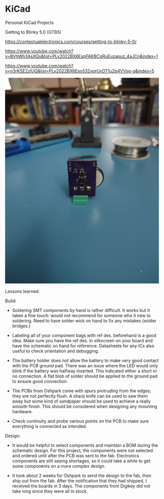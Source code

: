 # KiCad
Personal KiCad Projects


Getting to Blinky 5.0 (GTB5)

https://contextualelectronics.com/courses/getting-to-blinky-5-0/

https://www.youtube.com/watch?v=BVhWh3AsXQs&list=PLy2022BX6EspFAKBCgRuEuzapuz_4aJCn&index=1

https://www.youtube.com/watch?v=n3rKSE2zIUQ&list=PLy2022BX6Eso532xqrUxDT1u2p4VVsg-q&index=5


![Blinky1](Blinky1.jpg?raw=true "Title")



Lessons learned:


Build:

- Soldering SMT components by hand is rather difficult. It works but it takes a fine touch: would not recommend for someone who it new to soldering. Need to have solder wick on hand to fix any mistakes (solder bridges.)

- Labeling all of your component bags with ref des. beforehand is a good idea. Make sure you have the ref des. in silkscreen on your board and have the schematic on hand for reference. Datasheets for any ICs also useful to check orientation and debugging.

- The battery holder does not allow the battery to make very good contact with the PCB ground pad. There was an issue where the LED would only blink if the battery was halfway inserted. This indicated either a short or no connection. A flat blob of solder should be applied to the ground pad to ensure good connection.

- The PCBs from Oshpark come with spurs protruding from the edges; they are not perfectly flush. A sharp knife can be used to saw them away but some kind of sandpaper should be used to achieve a really smooth finish. This should be considered when designing any mounting hardware.

- Check continuity and probe various points on the PCB to make sure everything is connected as intended.


Design:

- It would be helpful to select components and maintain a BOM during the schematic design. For this project, the components were not selected and ordered until after the PCB was sent to the fab. Electronics components are still seeing shortages, so it could take a while to get some components on a more complex design.

- It took about 2 weeks for Oshpark to send the design to the fab, then ship out from the fab. After the notification that they had shipped, I received the boards in 3 days. The components from Digikey did not take long since they were all in stock.



